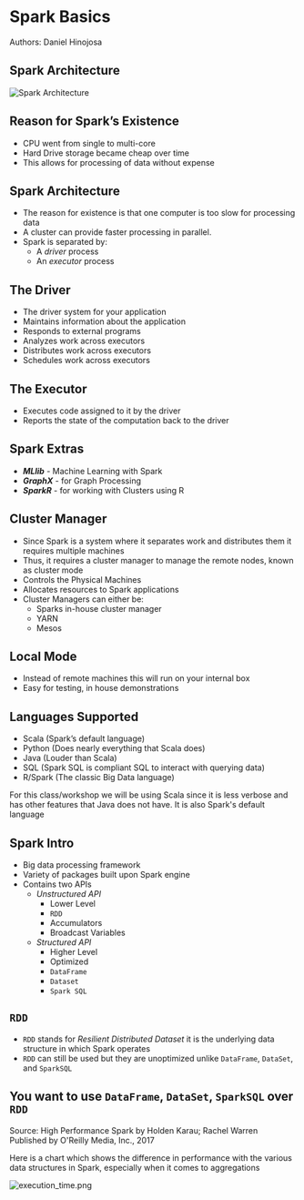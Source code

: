 
# Spark Basics
Authors: Daniel Hinojosa

## Spark Architecture

![Spark Architecture](../images/spark_architecture.png)

## Reason for Spark’s Existence
* CPU went from single to multi-core
* Hard Drive storage became cheap over time
* This allows for processing of data without expense

## Spark Architecture
* The reason for existence is that one computer is too slow for processing data
* A cluster can provide faster processing in parallel.
* Spark is separated by:
  * A _driver_ process
  * An _executor_ process

## The Driver
* The driver system for your application
* Maintains information about the application
* Responds to external programs
* Analyzes work across executors
* Distributes work across executors
* Schedules work across executors

## The Executor

* Executes code assigned to it by the driver
* Reports the state of the computation back to the driver

## Spark Extras

* **_MLlib_** - Machine Learning with Spark
* **_GraphX_** - for Graph Processing
* **_SparkR_** - for working with Clusters using R

## Cluster Manager

* Since Spark is a system where it separates work and distributes them it requires multiple machines
* Thus, it requires a cluster manager to manage the remote nodes, known as cluster mode
* Controls the Physical Machines
* Allocates resources to Spark applications
* Cluster Managers can either be:
  * Sparks in-house cluster manager
  * YARN
  * Mesos

## Local Mode

* Instead of remote machines this will run on your internal box
* Easy for testing, in house demonstrations

## Languages Supported

* Scala (Spark’s default language)
* Python (Does nearly everything that Scala does)
* Java (Louder than Scala)
* SQL (Spark SQL is compliant SQL to interact with querying data)
* R/Spark (The classic Big Data language)

For this class/workshop we will be using Scala since it is 
  less verbose and has other features that Java does not have. It is also
  Spark's default language

## Spark Intro
* Big data processing framework
* Variety of packages built upon Spark engine
* Contains two APIs
  * _Unstructured API_
    * Lower Level
    * `RDD`
    * Accumulators
    * Broadcast Variables
  * _Structured API_
    * Higher Level
    * Optimized
    * `DataFrame`
    * `Dataset`
    * `Spark SQL`

## `RDD`
* `RDD` stands for _Resilient Distributed Dataset_ it is the underlying data structure in which Spark operates
* `RDD` can still be used but they are unoptimized unlike `DataFrame`, `DataSet`, and `SparkSQL`

## You want to use `DataFrame`, `DataSet`, `SparkSQL` over `RDD`

Source: High Performance Spark
by Holden Karau; Rachel Warren
Published by O'Reilly Media, Inc., 2017

Here is a chart which shows the difference in performance with the various data structures in Spark, especially when it comes to aggregations

![execution_time.png](../images/execution_time.png)

